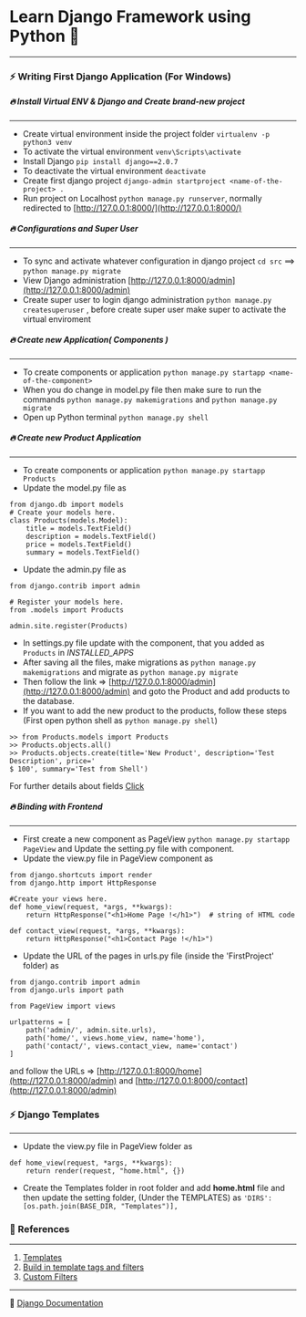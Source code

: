 # Learn Django Framework using Python 🚩

----

### ⚡ Writing First Django Application (For Windows)

##### 🔥 Install Virtual ENV & Django and Create brand-new project

----

* Create virtual environment inside the project folder `virtualenv -p python3 venv`
* To activate the virtual environment `venv\Scripts\activate`
* Install Django `pip install django==2.0.7`
* To deactivate the virtual environment `deactivate`
* Create first django project `django-admin startproject <name-of-the-project> .`
* Run project on Localhost `python manage.py runserver`, normally redirected to [http://127.0.0.1:8000/](http://127.0.0.1:8000/)

##### 🔥 Configurations and Super User

----

* To sync and activate whatever configuration in django project `cd src` ==> `python manage.py migrate`
* View Django administration [http://127.0.0.1:8000/admin](http://127.0.0.1:8000/admin)
* Create super user to login django administration `python manage.py createsuperuser` , before create super user make super to activate the virtual enviroment

##### 🔥 Create new Application( Components )

----

* To create components or application `python manage.py startapp <name-of-the-component>`
* When you do change in model.py file then make sure to run the commands `python manage.py makemigrations` and `python manage.py migrate`
* Open up Python terminal `python manage.py shell`

##### 🔥 Create new Product Application

----

* To create components or application `python manage.py startapp Products`
* Update the model.py file as
```
from django.db import models
# Create your models here.
class Products(models.Model):
    title = models.TextField()
    description = models.TextField()
    price = models.TextField()
    summary = models.TextField()    
```
* Update the admin.py file as
```
from django.contrib import admin

# Register your models here.
from .models import Products

admin.site.register(Products)
```
* In settings.py file update with the component, that you added as `Products` in _INSTALLED_APPS_
* After saving all the files, make migrations as `python manage.py makemigrations` and migrate as `python manage.py migrate`
* Then follow the link => [http://127.0.0.1:8000/admin](http://127.0.0.1:8000/admin) and goto the Product and add products to the database.
* If you want to add the new product to the products, follow these steps 
  (First open python shell as `python manage.py shell`)
```
>> from Products.models import Products
>> Products.objects.all()
>> Products.objects.create(title='New Product', description='Test Description', price='
$ 100', summary='Test from Shell')
```
 For further details about fields [Click](https://docs.djangoproject.com/en/3.1/ref/models/fields/)
 
##### 🔥 Binding with Frontend

----

* First create a new component as PageView `python manage.py startapp PageView` and Update the setting.py file with component.
* Update the view.py file in PageView component as
```
from django.shortcuts import render
from django.http import HttpResponse

#Create your views here.
def home_view(request, *args, **kwargs):
    return HttpResponse("<h1>Home Page !</h1>")  # string of HTML code

def contact_view(request, *args, **kwargs):
    return HttpResponse("<h1>Contact Page !</h1>")
```
* Update the URL of the pages in urls.py file (inside the 'FirstProject' folder) as
```
from django.contrib import admin
from django.urls import path

from PageView import views

urlpatterns = [
    path('admin/', admin.site.urls),
    path('home/', views.home_view, name='home'),
    path('contact/', views.contact_view, name='contact')
]
```
and follow the URLs => [http://127.0.0.1:8000/home](http://127.0.0.1:8000/admin) and [http://127.0.0.1:8000/contact](http://127.0.0.1:8000/admin)

### ⚡ Django Templates

----

* Update the view.py file in PageView folder as
```
def home_view(request, *args, **kwargs):
    return render(request, "home.html", {})
```
* Create the Templates folder in root folder and add **home.html** file and then update the setting folder,
  (Under the TEMPLATES) as `'DIRS': [os.path.join(BASE_DIR, "Templates")],`
  
### 📃 References

---

1. [Templates](https://docs.djangoproject.com/en/3.1/ref/templates/builtins/)
2. [Build in template tags and filters](https://docs.djangoproject.com/en/3.1/topics/templates/#:~:text=A%20Django%20template%20is%20a,interpreted%20by%20the%20template%20engine.&text=A%20template%20is%20rendered%20with,the%20context%2C%20and%20executes%20tags.)
3. [Custom Filters](https://docs.djangoproject.com/en/3.1/howto/custom-template-tags/)

---

🧠 [Django Documentation](https://buildmedia.readthedocs.org/media/pdf/django/3.1.x/django.pdf)

